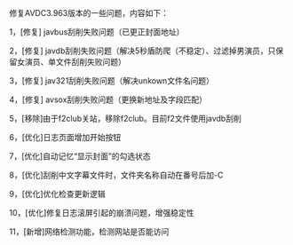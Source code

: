 修复AVDC3.963版本的一些问题，内容如下：

1，[修复] javbus刮削失败问题（已更正封面地址）

2，[修复] javdb刮削失败问题（解决5秒盾防爬（不稳定）、过滤掉男演员，只保留女演员、单文件刮削失败问题）

3，[修复] jav321刮削失败问题（解决unkown文件名问题）

4，[修复] avsox刮削失败问题（更换新地址及字段匹配）

5，[移除]由于f2club关站，移除f2club。目前f2文件使用javdb刮削

6，[优化]日志页面增加开始按钮

7，[优化]自动记忆“显示封面”的勾选状态

8，[优化]刮削中文字幕文件时，文件夹名称自动在番号后加-C

9，[优化]优化检查更新逻辑

10，[优化]修复日志滚屏引起的崩溃问题，增强稳定性

11，[新增]网络检测功能，检测网站是否能访问
